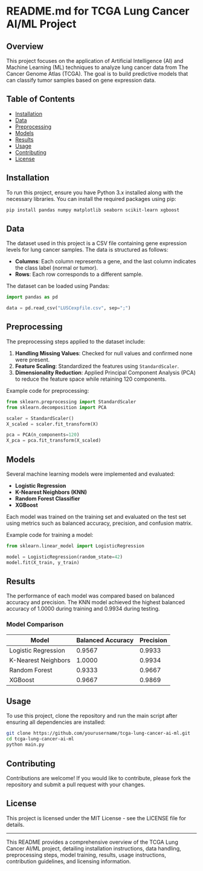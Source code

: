 # README.md for TCGA Lung Cancer AI/ML Project

## Overview

This project focuses on the application of Artificial Intelligence (AI) and Machine Learning (ML) techniques to analyze lung cancer data from The Cancer Genome Atlas (TCGA). The goal is to build predictive models that can classify tumor samples based on gene expression data.

## Table of Contents

- [Installation](#installation)
- [Data](#data)
- [Preprocessing](#preprocessing)
- [Models](#models)
- [Results](#results)
- [Usage](#usage)
- [Contributing](#contributing)
- [License](#license)

## Installation

To run this project, ensure you have Python 3.x installed along with the necessary libraries. You can install the required packages using pip:

```bash
pip install pandas numpy matplotlib seaborn scikit-learn xgboost
```

## Data

The dataset used in this project is a CSV file containing gene expression levels for lung cancer samples. The data is structured as follows:

- **Columns**: Each column represents a gene, and the last column indicates the class label (normal or tumor).
- **Rows**: Each row corresponds to a different sample.

The dataset can be loaded using Pandas:

```python
import pandas as pd

data = pd.read_csv("LUSCexpfile.csv", sep=";")
```

## Preprocessing

The preprocessing steps applied to the dataset include:

1. **Handling Missing Values**: Checked for null values and confirmed none were present.
2. **Feature Scaling**: Standardized the features using `StandardScaler`.
3. **Dimensionality Reduction**: Applied Principal Component Analysis (PCA) to reduce the feature space while retaining 120 components.

Example code for preprocessing:

```python
from sklearn.preprocessing import StandardScaler
from sklearn.decomposition import PCA

scaler = StandardScaler()
X_scaled = scaler.fit_transform(X)

pca = PCA(n_components=120)
X_pca = pca.fit_transform(X_scaled)
```

## Models

Several machine learning models were implemented and evaluated:

- **Logistic Regression**
- **K-Nearest Neighbors (KNN)**
- **Random Forest Classifier**
- **XGBoost**

Each model was trained on the training set and evaluated on the test set using metrics such as balanced accuracy, precision, and confusion matrix.

Example code for training a model:

```python
from sklearn.linear_model import LogisticRegression

model = LogisticRegression(random_state=42)
model.fit(X_train, y_train)
```

## Results

The performance of each model was compared based on balanced accuracy and precision. The KNN model achieved the highest balanced accuracy of 1.0000 during training and 0.9934 during testing.

### Model Comparison

| Model                  | Balanced Accuracy | Precision |
|------------------------|-------------------|-----------|
| Logistic Regression     | 0.9567            | 0.9933    |
| K-Nearest Neighbors     | 1.0000            | 0.9934    |
| Random Forest           | 0.9333            | 0.9667    |
| XGBoost                | 0.9667            | 0.9869    |

## Usage

To use this project, clone the repository and run the main script after ensuring all dependencies are installed:

```bash
git clone https://github.com/yourusername/tcga-lung-cancer-ai-ml.git
cd tcga-lung-cancer-ai-ml
python main.py
```

## Contributing

Contributions are welcome! If you would like to contribute, please fork the repository and submit a pull request with your changes.

## License

This project is licensed under the MIT License - see the LICENSE file for details.

---

This README provides a comprehensive overview of the TCGA Lung Cancer AI/ML project, detailing installation instructions, data handling, preprocessing steps, model training, results, usage instructions, contribution guidelines, and licensing information.
